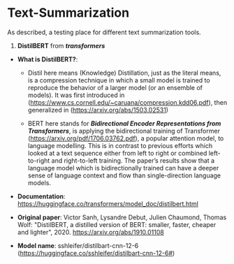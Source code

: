 # Text-Summarization

As described, a testing place for different text summarization tools.

1. **DistilBERT** from ***transformers***

- **What is DistilBERT?**: 

  - Distil here means (Knowledge) Distillation, just as the literal means, is a compression technique in which a small model is trained to reproduce the behavior of a larger model (or an ensemble of models). It was first introduced in (https://www.cs.cornell.edu/~caruana/compression.kdd06.pdf), then generalized in (https://arxiv.org/abs/1503.02531)

  - BERT here stands for ***Bidirectional Encoder Representations from Transformers***, is applying the bidirectional training of Transformer (https://arxiv.org/pdf/1706.03762.pdf), a popular attention model, to language modelling. This is in contrast to previous efforts which looked at a text sequence either from left to right or combined left-to-right and right-to-left training. The paper’s results show that a language model which is bidirectionally trained can have a deeper sense of language context and flow than single-direction language models.

- **Documentation**: https://huggingface.co/transformers/model_doc/distilbert.html

- **Original paper**: Victor Sanh, Lysandre Debut, Julien Chaumond, Thomas Wolf: "DistilBERT, a distilled version of BERT: smaller, faster, cheaper and lighter", 2020. https://arxiv.org/abs/1910.01108

- **Model name**: sshleifer/distilbart-cnn-12-6 (https://huggingface.co/sshleifer/distilbart-cnn-12-6#)
